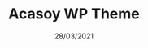 ---
title: Acasoy WP Theme
date: 28/03/2021
categories: 
  - WordPress Themes
tags:
  - HTML
  - CSS
  - JavaScript
  - PHP
images: /assets/20220328172232-screencapture-acasoy-2022-03-28-17_22_01.jpg
logo: /assets/logo/acasoy.png
madefor: https://acasoy.com
---